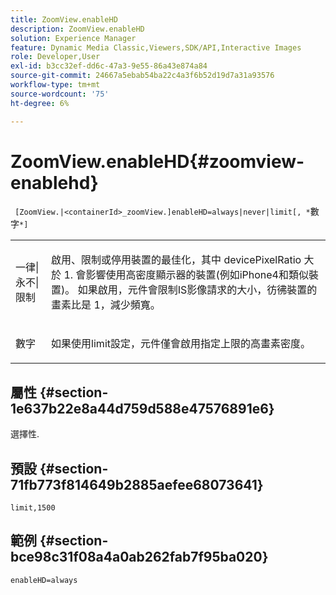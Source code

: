 ```yaml
---
title: ZoomView.enableHD
description: ZoomView.enableHD
solution: Experience Manager
feature: Dynamic Media Classic,Viewers,SDK/API,Interactive Images
role: Developer,User
exl-id: b3cc32ef-dd6c-47a3-9e55-86a43e874a84
source-git-commit: 24667a5ebab54ba22c4a3f6b52d19d7a31a93576
workflow-type: tm+mt
source-wordcount: '75'
ht-degree: 6%

---
```


# ZoomView.enableHD{#zoomview-enablehd}

` [ZoomView.|<containerId>_zoomView.]enableHD=always|never|limit[, *`數字`*]`

<table id="table_0BEA0B5FFDF64E5594B534B2A87A6D88"> 
 <tbody> 
  <tr> 
   <td colname="col1"> <p> <span class="codeph"> 一律|永不|限制</span> </p> </td> 
   <td colname="col2"> <p> 啟用、限制或停用裝置的最佳化，其中 <span class="codeph"> devicePixelRatio</span> 大於 <span class="codeph"> 1</span>. 會影響使用高密度顯示器的裝置(例如iPhone4和類似裝置)。 如果啟用，元件會限制IS影像請求的大小，彷彿裝置的畫素比是 <span class="codeph"> 1</span>，減少頻寬。 </p> </td> 
  </tr> 
  <tr> 
   <td colname="col1"> <p> <span class="codeph"><span class="varname"> 數字</span></span> </p> </td> 
   <td colname="col2"> <p> 如果使用limit設定，元件僅會啟用指定上限的高畫素密度。 </p> </td> 
  </tr> 
 </tbody> 
</table>

## 屬性 {#section-1e637b22e8a44d759d588e47576891e6}

選擇性.

## 預設 {#section-71fb773f814649b2885aefee68073641}

`limit,1500`

## 範例 {#section-bce98c31f08a4a0ab262fab7f95ba020}

`enableHD=always`
